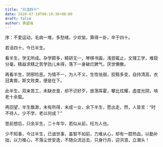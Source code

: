 ```yaml
---
title: "只活四十"
date: 2020-07-18T00:19:36+08:00
draft: false
author: 黄盛强
---
```


序：不爱运动，毛病一堆，多愁绪，少欢愉，算得一卦，卒于四十。

若活四十，今已半生。

看半生，学无所成。杂学颇多，精研无一，琴棋书画，浅尝辄止，文理工学，难窥分毫，精益求精之苦学劲儿未得，落下一身破烂脾气，厌世懒散。

再看半生，阴邪险恶。为情不一，为人不义，生性怯弱，狡黠多变，自持清高，衣冠禽兽，斯文败类，便是在下。

此半生，双亲苦工，未缺衣食，却不识好歹，放荡挥霍，攀比炫耀，虚度光阴，啃老十余载。

再回望，半生飘渺，未有所得，未成一业，余下半生，愿出走，然，人皆言：“时不待人，少不学，老以何成？”

思前想后，只余半生，二十年华，若似从前，枉为人也。

少不知事，今过半生，已谙世事，虽智不如前，力难从心，却有一腔热血，以勤补拙，以力推心，不落尘世安逸，不随众流远去，只身行舟，迎洪浪，立潮头！